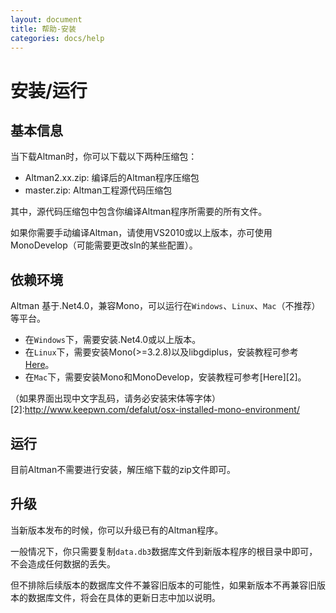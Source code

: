 ```yaml
---
layout: document
title: 帮助-安装
categories: docs/help
---
```


# 安装/运行

## 基本信息
当下载Altman时，你可以下载以下两种压缩包：

-  Altman2.xx.zip: 编译后的Altman程序压缩包
-  master.zip: Altman工程源代码压缩包

其中，源代码压缩包中包含你编译Altman程序所需要的所有文件。

如果你需要手动编译Altman，请使用VS2010或以上版本，亦可使用MonoDevelop（可能需要更改sln的某些配置）。

## 依赖环境
Altman 基于.Net4.0，兼容Mono，可以运行在`Windows`、`Linux`、`Mac`（不推荐）等平台。

-  在`Windows`下，需要安装.Net4.0或以上版本。
-  在`Linux`下，需要安装Mono(>=3.2.8)以及libgdiplus，安装教程可参考[Here][1]。
-  在`Mac`下，需要安装Mono和MonoDevelop，安装教程可参考[Here][2]。

[1]:http://www.keepwn.com/defalut/ubuntu-installed-mono-environment-1/
（如果界面出现中文字乱码，请务必安装宋体等字体）
[2]:http://www.keepwn.com/defalut/osx-installed-mono-environment/
## 运行
目前Altman不需要进行安装，解压缩下载的zip文件即可。

## 升级
当新版本发布的时候，你可以升级已有的Altman程序。

一般情况下，你只需要复制`data.db3`数据库文件到新版本程序的根目录中即可，不会造成任何数据的丢失。

但不排除后续版本的数据库文件不兼容旧版本的可能性，如果新版本不再兼容旧版本的数据库文件，将会在具体的更新日志中加以说明。


